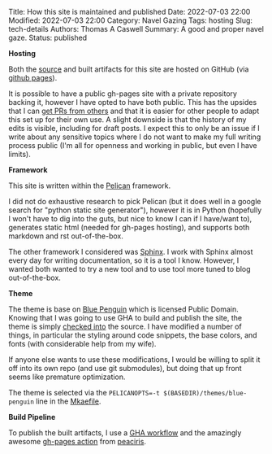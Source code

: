 Title: How this site is maintained and published
Date: 2022-07-03 22:00
Modified: 2022-07-03 22:00
Category: Navel Gazing
Tags: hosting
Slug: tech-details
Authors: Thomas A Caswell
Summary: A good and proper navel gaze.
Status: published

**Hosting**

Both the [source](https://github.com/tacaswell/tacaswell.github.io) and built
artifacts for this site are hosted on GitHub (via [github pages](https://pages.github.com)).

It is possible to have a public gh-pages site with a private repository backing
it, however I have opted to have both public.  This has the upsides that I can
[get PRs from
others](https://github.com/tacaswell/tacaswell.github.io/pulls?q=is%3Apr+is%3Aclosed)
and that it is easier for other people to adapt this set up for their own use.
A slight downside is that the history of my edits is visible, including for
draft posts.  I expect this to only be an issue if I write about any sensitive
topics where I do not want to make my full writing process public (I'm all for
openness and working in public, but even I have limits).


**Framework**

This site is written within the [Pelican](http://getpelican.com) framework.

I did not do exhaustive research to pick Pelican (but it does well in a google
search for "python static site generator"), however it is in Python (hopefully
I won't have to dig into the guts, but nice to know I can if I have/want to),
generates static html (needed for gh-pages hosting), and supports both markdown
and rst out-of-the-box.

The other framework I considered was
[Sphinx](https://www.sphinx-doc.org/en/master/).  I work with Sphinx almost
every day for writing documentation, so it is a tool I know.  However, I wanted
both wanted to try a new tool and to use tool more tuned to blog
out-of-the-box.

**Theme**

The theme is base on [Blue
Penguin](https://github.com/jody-frankowski/blue-penguin) which is licensed
Public Domain.  Knowing that I was going to use GHA to build and publish the
site, the theme is simply [checked
into](https://github.com/tacaswell/tacaswell.github.io/tree/main/themes/blue-penguin)
the source.  I have modified a number of things, in particular the styling
around code snippets, the base colors, and fonts (with considerable help from
my wife).

If anyone else wants to use these modifications, I would be willing to split it
off into its own repo (and use git submodules), but doing that up front seems
like premature optimization.

The theme is selected via the `PELICANOPTS=-t $(BASEDIR)/themes/blue-penguin`
line in the
[Mkaefile](https://github.com/tacaswell/tacaswell.github.io/blob/3e2507fdb3812f3c74cf3076a4e037a07e1c9b7f/Makefile#L10).

**Build Pipeline**

To publish the built artifacts, I use a [GHA
workflow](https://github.com/tacaswell/tacaswell.github.io/blob/main/.github/workflows/publish.yml)
and the amazingly awesome [gh-pages action](
https://github.com/peaceiris/actions-gh-pages) from
[peaciris](https://github.com/peaceiris).

